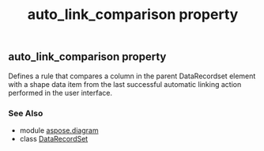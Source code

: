 ﻿---
title: auto_link_comparison property
second_title: Aspose.Diagram for Python via .NET API References
description: 
type: docs
weight: 50
url: /python-net/aspose.diagram/datarecordset/auto_link_comparison/
is_root: false
---

## auto_link_comparison property


Defines a rule that compares a column in the parent DataRecordset element with a shape data item from the last successful automatic linking action performed in the user interface.

### See Also
* module [aspose.diagram](../../)
* class [DataRecordSet](/diagram/python-net/aspose.diagram/datarecordset)
